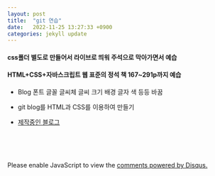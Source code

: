 ```yaml
---
layout: post
title:  "git 연습"
date:   2022-11-25 13:27:33 +0900
categories: jekyll update
---
```




#### css폴더 별도로 만들어서 라이브로 띄워 주석으로 막아가면서 예습

#### HTML+CSS+자바스크립트 웹 표준의 정석 책 167~291p까지 예습

* Blog 폰트 글꼴 글씨체 글씨 크기 배경 글자 색 등등 바꿈


* git blog를 HTML과 CSS를 이용하여 만들기

* [제작중인 블로그](https://Melon-jy.github.io/html/)




<br><br><br>

<div id="disqus_thread"></div>
<script>
    /**
    *  RECOMMENDED CONFIGURATION VARIABLES: EDIT AND UNCOMMENT THE SECTION BELOW TO INSERT DYNAMIC VALUES FROM YOUR PLATFORM OR CMS.
    *  LEARN WHY DEFINING THESE VARIABLES IS IMPORTANT: https://disqus.com/admin/universalcode/#configuration-variables    */
    /*
    var disqus_config = function () {
    this.page.url = PAGE_URL;  // Replace PAGE_URL with your page's canonical URL variable
    this.page.identifier = PAGE_IDENTIFIER; // Replace PAGE_IDENTIFIER with your page's unique identifier variable
    };
    */
    (function() { // DON'T EDIT BELOW THIS LINE
    var d = document, s = d.createElement('script');
    s.src = 'https://melonweb.disqus.com/embed.js';
    s.setAttribute('data-timestamp', +new Date());
    (d.head || d.body).appendChild(s);
    })();
</script>
<noscript>Please enable JavaScript to view the <a href="https://disqus.com/?ref_noscript">comments powered by Disqus.</a></noscript>